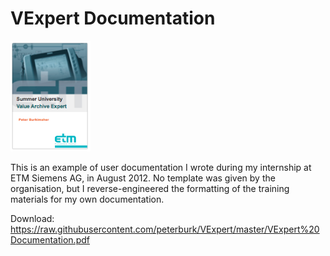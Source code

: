 # VExpert Documentation

<img class="aligncenter" alt="VExpert Logo" src="https://raw.githubusercontent.com/peterburk/VExpert/master/VExpert%20Documentation.png" width="128">

This is an example of user documentation I wrote during my internship at ETM Siemens AG, in August 2012. No template was given by the organisation, but I reverse-engineered the formatting of the training materials for my own documentation.

Download:
https://raw.githubusercontent.com/peterburk/VExpert/master/VExpert%20Documentation.pdf
